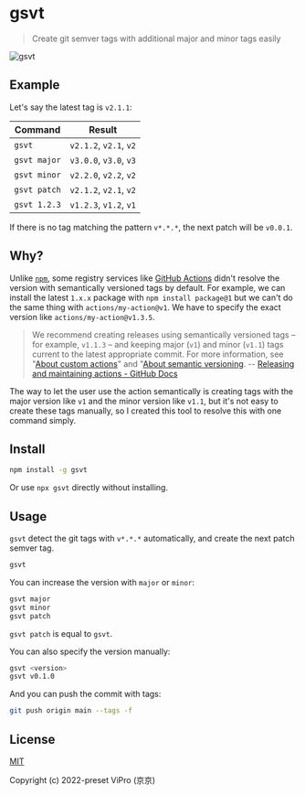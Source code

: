 # gsvt

> Create git semver tags with additional major and minor tags easily

![gsvt](https://vdustr.dev/asset-2022/09-24-gsvt/gsvt-cover.png)

## Example

Let's say the latest tag is `v2.1.1`:

| Command      | Result                 |
| ------------ | ---------------------- |
| `gsvt`       | `v2.1.2`, `v2.1`, `v2` |
| `gsvt major` | `v3.0.0`, `v3.0`, `v3` |
| `gsvt minor` | `v2.2.0`, `v2.2`, `v2` |
| `gsvt patch` | `v2.1.2`, `v2.1`, `v2` |
| `gsvt 1.2.3` | `v1.2.3`, `v1.2`, `v1` |

If there is no tag matching the pattern `v*.*.*`, the next patch will be `v0.0.1`.

## Why?

Unlike [`npm`](https://www.npmjs.com/), some registry services like [GitHub Actions](https://github.com/features/actions) didn't resolve the version with semantically versioned tags by default. For example, we can install the latest `1.x.x` package with `npm install package@1` but we can't do the same thing with `actions/my-action@v1`. We have to specify the exact version like `actions/my-action@v1.3.5`.

> We recommend creating releases using semantically versioned tags – for example, `v1.1.3` – and keeping major (`v1`) and minor (`v1.1`) tags current to the latest appropriate commit. For more information, see "[About custom actions](https://docs.github.com/en/actions/creating-actions/about-custom-actions#using-release-management-for-actions)" and "[About semantic versioning](https://docs.npmjs.com/about-semantic-versioning). -- [Releasing and maintaining actions - GitHub Docs](<https://docs.github.com/en/actions/creating-actions/releasing-and-maintaining-actions#:~:text=We%20recommend%20creating%20releases%20using%20semantically%20versioned%20tags%20%E2%80%93%20for%20example%2C%20v1.1.3%20%E2%80%93%20and%20keeping%20major%20(v1)%20and%20minor%20(v1.1)%20tags%20current%20to%20the%20latest%20appropriate%20commit.%20For%20more%20information%2C%20see%20%22About%20custom%20actions%22%20and%20%22About%20semantic%20versioning.>)

The way to let the user use the action semantically is creating tags with the major version like `v1` and the minor version like `v1.1`, but it's not easy to create these tags manually, so I created this tool to resolve this with one command simply.

## Install

```sh
npm install -g gsvt
```

Or use `npx gsvt` directly without installing.

## Usage

`gsvt` detect the git tags with `v*.*.*` automatically, and create the next patch
semver tag.

```sh
gsvt
```

You can increase the version with `major` or `minor`:

```sh
gsvt major
gsvt minor
gsvt patch
```

`gsvt patch` is equal to `gsvt`.

You can also specify the version manually:

```sh
gsvt <version>
gsvt v0.1.0
```

And you can push the commit with tags:

```sh
git push origin main --tags -f
```

## License

[MIT](https://github.com/VdustR/gsvt/blob/main/LICENSE)

Copyright (c) 2022-preset ViPro (京京)
